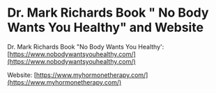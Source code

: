 # Dr. Mark Richards Book " No Body Wants You Healthy" and Website

Dr. Mark Richards Book "No Body Wants You Healthy': [https://www.nobodywantsyouhealthy.com/](https://www.nobodywantsyouhealthy.com/)

Website: [https://www.myhormonetherapy.com/](https://www.myhormonetherapy.com/)